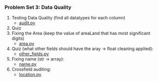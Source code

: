 ### Problem Set 3: Data Quality

1. Testing Data Quality (find all datatypes for each column)
    - [audit.py](audit.py)
2. Quiz
3. Fixing the Area (keep the value of areaLand that has most significant digits) 
    - [area.py](area.py)
4. Quiz (what other fields should have the aray -> float cleaning applied):
    - [other\_fields.py](other_fields.py)
5. Fixing name (str -> array):
    - [name.py](name.py)
6. Crossfield auditing:
    - [location.py](location.py)

